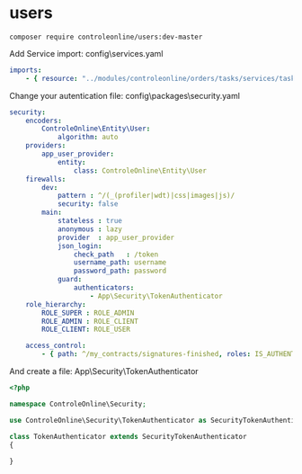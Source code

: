 # users


`composer require controleonline/users:dev-master`



Add Service import:
config\services.yaml

```yaml
imports:
    - { resource: "../modules/controleonline/orders/tasks/services/tasks.yaml" }    
```

Change your autentication file:
config\packages\security.yaml

```yaml
security:
    encoders:
        ControleOnline\Entity\User:
            algorithm: auto
    providers:
        app_user_provider:
            entity:
                class: ControleOnline\Entity\User
    firewalls:
        dev:
            pattern : ^/(_(profiler|wdt)|css|images|js)/
            security: false
        main:
            stateless : true
            anonymous : lazy
            provider  : app_user_provider
            json_login:
                check_path   : /token
                username_path: username
                password_path: password
            guard:
                authenticators:
                    - App\Security\TokenAuthenticator
    role_hierarchy:
        ROLE_SUPER : ROLE_ADMIN
        ROLE_ADMIN : ROLE_CLIENT
        ROLE_CLIENT: ROLE_USER

    access_control:
        - { path: ^/my_contracts/signatures-finished, roles: IS_AUTHENTICATED_ANONYMOUSLY, requires_channel: https }

```

And create a file:
App\Security\TokenAuthenticator

```php
<?php

namespace ControleOnline\Security;

use ControleOnline\Security\TokenAuthenticator as SecurityTokenAuthenticator;

class TokenAuthenticator extends SecurityTokenAuthenticator
{
    
}
```